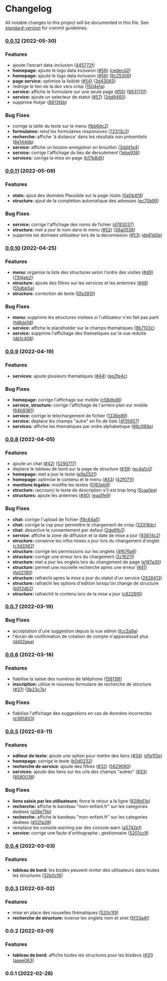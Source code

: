 # Changelog

All notable changes to this project will be documented in this file. See [standard-version](https://github.com/conventional-changelog/standard-version) for commit guidelines.

### [0.0.12](https://github.com/betagouv/dora-front/compare/v0.0.11...v0.0.12) (2022-05-30)

### Features

- ajoute l'encart data-inclusion ([445772f](https://github.com/betagouv/dora-front/commit/445772f320d03da91e6f9735748c72d0e98b098c))
- **homepage:** ajoute le logo data inclusion ([#56](https://github.com/betagouv/dora-front/issues/56)) ([cedecd2](https://github.com/betagouv/dora-front/commit/cedecd205a918b076dc982c7dd3eb2bb9a5ddcaa))
- **homepage:** ajoute le logo data inclusion ([#56](https://github.com/betagouv/dora-front/issues/56)) ([9c25306](https://github.com/betagouv/dora-front/commit/9c25306e5436ab9a29734383e32921687a87bec5))
- **page service:** optimise la lisibité ([#54](https://github.com/betagouv/dora-front/issues/54)) ([3d43065](https://github.com/betagouv/dora-front/commit/3d4306578dab0f167c3391a40ebfd1609f11b8f7))
- redirige le lien de la doc vers crisp ([1504e1a](https://github.com/betagouv/dora-front/commit/1504e1a9984d04ecbf504c90a3ac2762f570871e))
- **service:** affiche le formulaire sur une seule page ([#55](https://github.com/betagouv/dora-front/issues/55)) ([963170f](https://github.com/betagouv/dora-front/commit/963170f72ccd462af6b62da9d437df906850d9a8))
- **service:** ajoute un selecteur de statut ([#57](https://github.com/betagouv/dora-front/issues/57)) ([3dd9465](https://github.com/betagouv/dora-front/commit/3dd946523103dd3faebcac3de7d2baf2a13b4182))
- supprime Hotjar ([8813f4b](https://github.com/betagouv/dora-front/commit/8813f4b795eb7f1f848c388ac032a1aa41eeac4f))

### Bug Fixes

- corrige la taille du texte sur le menu ([fbb6dc2](https://github.com/betagouv/dora-front/commit/fbb6dc2b1f6cef5df8c8b2d215c2e6d26619a29b))
- **formulaires:** rend les formulaires responsives ([72313c3](https://github.com/betagouv/dora-front/commit/72313c364e72c67b5d2d655adc01a8d4a21755af))
- **recherche:** affiche 'à distance' dans les résultats non présentiels ([6e144db](https://github.com/betagouv/dora-front/commit/6e144db3f45425f6f71259909fa9bb150addd27e))
- **service:** affiche un bouton enregistrer en brouillon ([3dd41e4](https://github.com/betagouv/dora-front/commit/3dd41e457233d54f2ecd7642cad40d645cc3f766))
- **service:** corrige l'affichage du lieu de deroulement ([1ebe936](https://github.com/betagouv/dora-front/commit/1ebe936f061da40c2db284b51d4ee0f01db7a310))
- **services:** corrige la mise en page ([b17b8d5](https://github.com/betagouv/dora-front/commit/b17b8d54feac8e1e949c0d84345c7133be6d416c))

### [0.0.11](https://github.com/betagouv/dora-front/compare/v0.0.10...v0.0.11) (2022-05-09)

### Features

- **stats:** ajout des données Plausible sur la page /stats ([0e0b4f9](https://github.com/betagouv/dora-front/commit/0e0b4f91f6bc3a9daf24350d9d394b3968a44c5c))
- **structure:** ajout de la complétion automatique des adresses ([ec70b95](https://github.com/betagouv/dora-front/commit/ec70b952c16376a161d1a17171b1221b17107065))

### Bug Fixes

- **service:** corrige l'affichage des noms de fichier ([d783037](https://github.com/betagouv/dora-front/commit/d7830375aecb0c9a41cde7475ab3793e6863fb01))
- **structure:** met a jour le nom dans le menu ([#52](https://github.com/betagouv/dora-front/issues/52)) ([36a0538](https://github.com/betagouv/dora-front/commit/36a0538313b1feb640477d3b6aa456907b2de840))
- supprime les donnees utilisateur lors de la deconnexion ([#53](https://github.com/betagouv/dora-front/issues/53)) ([de81d0e](https://github.com/betagouv/dora-front/commit/de81d0ea92580fa75453e3ef223dfe2d99df0480))

### [0.0.10](https://github.com/betagouv/dora-front/compare/v0.0.9...v0.0.10) (2022-04-25)

### Features

- **menu:** organise la liste des structures selon l'ordre des visites ([#49](https://github.com/betagouv/dora-front/issues/49)) ([73f4eb2](https://github.com/betagouv/dora-front/commit/73f4eb2e5acced8603b0c78acc82a08a8d22249b))
- **structure:** ajoute des filtres sur les services et les antennes ([#48](https://github.com/betagouv/dora-front/issues/48)) ([55dbb5a](https://github.com/betagouv/dora-front/commit/55dbb5a33fdee863354dee37a4d858a27bce66f3))
- **structure:** correction de texte ([0fa393f](https://github.com/betagouv/dora-front/commit/0fa393f5820334cdfb7c64bc9edbeff1f5b6b4ad))

### Bug Fixes

- **menu:** supprime les structures visitees si l'utilisateur n'en fait pas parti ([fd8de58](https://github.com/betagouv/dora-front/commit/fd8de585b34570fd32b8ede8a22c01edcfe100ee))
- **service:** affiche le placeholder sur le champs thematiques ([9b7103c](https://github.com/betagouv/dora-front/commit/9b7103cd9b5aaeb663a7be0d8fbed9ef36a37cc9))
- **service:** supprime l'affichage des thematiques sur la vue reduite ([db1c408](https://github.com/betagouv/dora-front/commit/db1c408cfb5497ca059b8a7fe17e0a29b7703f0e))

### [0.0.9](https://github.com/betagouv/dora-front/compare/v0.0.8...v0.0.9) (2022-04-19)

### Features

- **services:** ajoute plusieurs thematiques ([#44](https://github.com/betagouv/dora-front/issues/44)) ([ee2fe4c](https://github.com/betagouv/dora-front/commit/ee2fe4cf052fbeb21b06f89a284ef8a3eeee93a9))

### Bug Fixes

- **homepage:** corrige l'affichage sur mobile ([c58dbd8](https://github.com/betagouv/dora-front/commit/c58dbd87a2b8c84cdcb29683fd66369b7ea19fe4))
- **service, structure:** corrige l'affichage de l'arriere plan sur mobile ([64b9361](https://github.com/betagouv/dora-front/commit/64b93610b25132ace9c21e946c244b560c45b6ce))
- **service:** corrige le telechargement de fichier ([1336e89](https://github.com/betagouv/dora-front/commit/1336e89eb5ec902dfcbe49996c5aee42b0d9556d))
- **service:** deplace les champs "autre" en fin de liste ([4f35657](https://github.com/betagouv/dora-front/commit/4f35657d750b7af7dc1282729e71ac405c61d467))
- **services:** affiche les thematiques par ordre alphabetique ([96c069a](https://github.com/betagouv/dora-front/commit/96c069a5f68aed0d716b0c63ffff43f24315d3d7))

### [0.0.8](https://github.com/betagouv/dora-front/compare/v0.0.7...v0.0.8) (2022-04-05)

### Features

- ajoute un chat ([#42](https://github.com/betagouv/dora-front/issues/42)) ([5290717](https://github.com/betagouv/dora-front/commit/529071702f2fc1660d06ca2944696117dc50e809))
- deplace le tableau de bord sur la page de structure ([#39](https://github.com/betagouv/dora-front/issues/39)) ([ec4a1c0](https://github.com/betagouv/dora-front/commit/ec4a1c0bb4c3ea273576534a20ae6c7c410746b9))
- **homepage:** met a jour le texte ([e9a2521](https://github.com/betagouv/dora-front/commit/e9a2521533a709478cdbade1aacd866ba2c7056b))
- **homepage:** optimise le contenu et le menu ([#43](https://github.com/betagouv/dora-front/issues/43)) ([42f071f](https://github.com/betagouv/dora-front/commit/42f071fdc8fb7df520f55761ba0b953590f69d16))
- **mentions legales:** modifie les textes ([5163eb9](https://github.com/betagouv/dora-front/commit/5163eb93c7519bc43168103e238390f829ad6eab))
- **structure:** raccourci le texte de description s'il est trop long ([5caa1ee](https://github.com/betagouv/dora-front/commit/5caa1ee4fd9e671ca91a92118479462e8a452abc))
- **structures:** ajoute les antennes ([#40](https://github.com/betagouv/dora-front/issues/40)) ([eaa1fe9](https://github.com/betagouv/dora-front/commit/eaa1fe99d330dc0673164e1919debe2367c60dd3))

### Bug Fixes

- **chat:** corrige l'upload de fichier ([f9c64a5](https://github.com/betagouv/dora-front/commit/f9c64a5f8d15236c763e7863fe639042b0a59ee1))
- **chat:** corrige la csp pour permettre le chargement de crisp ([33318dc](https://github.com/betagouv/dora-front/commit/33318dc3a238919586afc9329886a0694397a38c))
- **chat:** desactive le consentement par defaut ([2de6fb3](https://github.com/betagouv/dora-front/commit/2de6fb318fafbac49fcec0eaf3ff42bd4b8e290a))
- **service:** affiche la zone de diffusion et la date de mise a jour ([93974c2](https://github.com/betagouv/dora-front/commit/93974c29e48b6ef8a38cb8f4346008410db4d27f))
- **structure:** conserve les infos mises a jour lors du changement d'onglet ([c3d3362](https://github.com/betagouv/dora-front/commit/c3d33623ef79a1fee2127740c6ef03d9a7329ba0))
- **structure:** corrige les permissions sur les onglets ([4f676a6](https://github.com/betagouv/dora-front/commit/4f676a669b12632762cd550d6dddefdd1bd2a505))
- **structure:** corrige une erreur lors du chargement ([2c16211](https://github.com/betagouv/dora-front/commit/2c16211c92149c3b526091accb028147e829930a))
- **structure:** met a jour les onglets lors du changement de page ([e197a30](https://github.com/betagouv/dora-front/commit/e197a30fbc93eaeb5f0d2c986efd05ce5ba9448e))
- **structure:** permet une nouvelle recherche apres une erreur ([#41](https://github.com/betagouv/dora-front/issues/41)) ([fa02190](https://github.com/betagouv/dora-front/commit/fa0219060389428e3f3643d15aa5207d09646014))
- **structure:** rafraichi apres la mise a jour du statut d'un service ([2628413](https://github.com/betagouv/dora-front/commit/262841374c02ec7ab5ac153fd5538a3e3db2c207))
- **structure:** rafraichi les options d'edition lorsqu'on change de structure ([b5f2db2](https://github.com/betagouv/dora-front/commit/b5f2db200c43726854ee17a4518672a304b7947f))
- **structure:** rafraichit le contenu lors de la mise a jour ([c6226f6](https://github.com/betagouv/dora-front/commit/c6226f65c28817d5bb7242232e6ac8c6904a5ea5))

### [0.0.7](https://github.com/betagouv/dora-front/compare/v0.0.6...v0.0.7) (2022-03-19)

### Bug Fixes

- acceptation d'une suggestion depuis la vue admin ([fcc2a9a](https://github.com/betagouv/dora-front/commit/fcc2a9a6de7c553e1c99f08a89a4d4dcc1bca232))
- l'écran de confirmation de création de compte n'apparaissait plus ([dd02aea](https://github.com/betagouv/dora-front/commit/dd02aea0bc574b18d6539b13de3894948e746749))

### [0.0.6](https://github.com/betagouv/dora-front/compare/v0.0.5...v0.0.6) (2022-03-18)

### Features

- fiabilise la saisie des numéros de téléphone ([156119f](https://github.com/betagouv/dora-front/commit/156119f286c86663ca9eabbce252a66ff99d5459))
- **inscription:** utilise le nouveau formulaire de recherche de structure ([#37](https://github.com/betagouv/dora-front/issues/37)) ([3b23c7e](https://github.com/betagouv/dora-front/commit/3b23c7e9ec5865f94da31de5bdc1e13a070e4c79))

### Bug Fixes

- fiabilise l'affichage des suggestions en cas de données incorrectes ([e395803](https://github.com/betagouv/dora-front/commit/e395803b1ede82e1920b4895419e829a217f6932))

### [0.0.5](https://github.com/betagouv/dora-front/compare/v0.0.4...v0.0.5) (2022-03-11)

### Features

- **editeur de texte:** ajoute une option pour mettre des liens ([#34](https://github.com/betagouv/dora-front/issues/34)) ([d1e1f2e](https://github.com/betagouv/dora-front/commit/d1e1f2eb1a70a87a32b20c11d15f2dec586770b5))
- **homepage:** corrige le texte ([b0d0232](https://github.com/betagouv/dora-front/commit/b0d023234d7e5188d54dcb0afd7d3a866470e45b))
- **recherche de service:** ajoute des filtres ([#32](https://github.com/betagouv/dora-front/issues/32)) ([5629060](https://github.com/betagouv/dora-front/commit/5629060074b7afcbc765f0dd46980831b7c04acd))
- **services:** ajoute des liens sur les urls des champs "autres" ([#33](https://github.com/betagouv/dora-front/issues/33)) ([8580038](https://github.com/betagouv/dora-front/commit/8580038ef3dd1a6c27260ce129edcb9800053229))

### Bug Fixes

- **liens saisis par les utilisateurs:** force le retour a la ligne ([828b61e](https://github.com/betagouv/dora-front/commit/828b61e51e637d201a0a3a0b60f6114288c62955))
- **recherche:** affiche le bandeau "mon-enfant.fr" sur les categories dediees ([a58e75b](https://github.com/betagouv/dora-front/commit/a58e75bf267d9e36f4c2cba23a33b0c726e709ae))
- **recherche:** affiche le bandeau "mon-enfant.fr" sur les categories dediees ([402fa38](https://github.com/betagouv/dora-front/commit/402fa3886206b395d055a9396a0f24cdfa2ab294))
- remplace les console.warning par des console.warn ([a5742ef](https://github.com/betagouv/dora-front/commit/a5742ef5ecc82d8c62210b9d28d28f552f090c3e))
- **service:** corrige une faute d'orthographe : gestionnaire ([5201cc9](https://github.com/betagouv/dora-front/commit/5201cc9c09a6306d1b8798fdbb923f833bef3404))

### [0.0.4](https://github.com/betagouv/dora-front/compare/v0.0.3...v0.0.4) (2022-03-03)

### Features

- **tableau de bord:** les bizdev peuvent inviter des utilisateurs dans toutes les structures ([32b0cf6](https://github.com/betagouv/dora-front/commit/32b0cf6a5b325f8ec5d3792e8d56726c82f75a7c))

### [0.0.3](https://github.com/betagouv/dora-front/compare/v0.0.2...v0.0.3) (2022-03-02)

### Features

- mise en place des nouvelles thématiques ([520c1f9](https://github.com/betagouv/dora-front/commit/520c1f96576dddfbc5d824984a7082b48ea15388))
- **recherche de structure:** inverse les onglets nom et siret ([5f33a4f](https://github.com/betagouv/dora-front/commit/5f33a4fcdceaf5e179cc5d1b6c3e35e6ebb1612a))

### 0.0.2 (2022-03-01)

### Features

- **tableau de bord:** affiche toutes les structures pour les bizdevs ([#31](https://github.com/betagouv/dora-front/issues/31)) ([aaee063](https://github.com/betagouv/dora-front/commit/aaee0638f41b6275158a7ad471b9850e08bc5d0e))

### 0.0.1 (2022-02-28)
